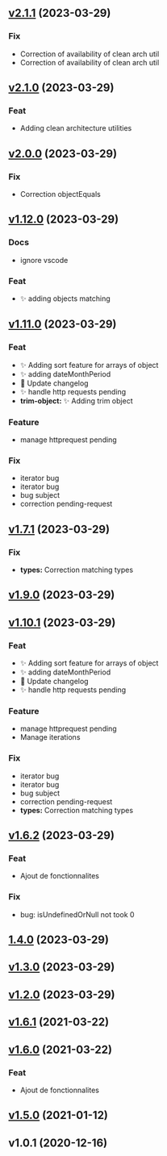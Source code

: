 
<a name="v2.1.1"></a>
## [v2.1.1](https://github.com/legraxieux53/clever-ts-utilities/compare/v2.1.0...v2.1.1) (2023-03-29)

### Fix

* Correction of availability of clean arch util
* Correction of availability of clean arch util


<a name="v2.1.0"></a>
## [v2.1.0](https://github.com/legraxieux53/clever-ts-utilities/compare/v2.0.0...v2.1.0) (2023-03-29)

### Feat

* Adding clean architecture utilities


<a name="v2.0.0"></a>
## [v2.0.0](https://github.com/legraxieux53/clever-ts-utilities/compare/v1.12.0...v2.0.0) (2023-03-29)

### Fix

* Correction objectEquals


<a name="v1.12.0"></a>
## [v1.12.0](https://github.com/legraxieux53/clever-ts-utilities/compare/v1.11.0...v1.12.0) (2023-03-29)

### Docs

* ignore vscode

### Feat

* :sparkles: adding objects matching


<a name="v1.11.0"></a>
## [v1.11.0](https://github.com/legraxieux53/clever-ts-utilities/compare/v1.7.1...v1.11.0) (2023-03-29)

### Feat

* :sparkles: Adding sort feature for arrays of object
* :sparkles: adding dateMonthPeriod
* :memo: Update changelog
* :sparkles: handle http requests pending
* **trim-object:** :sparkles: Adding trim object

### Feature

* manage httprequest pending

### Fix

* iterator bug
* iterator bug
* bug subject
* correction pending-request


<a name="v1.7.1"></a>
## [v1.7.1](https://github.com/legraxieux53/clever-ts-utilities/compare/v1.9.0...v1.7.1) (2023-03-29)

### Fix

* **types:** Correction matching types


<a name="v1.9.0"></a>
## [v1.9.0](https://github.com/legraxieux53/clever-ts-utilities/compare/v1.10.1...v1.9.0) (2023-03-29)


<a name="v1.10.1"></a>
## [v1.10.1](https://github.com/legraxieux53/clever-ts-utilities/compare/v1.6.2...v1.10.1) (2023-03-29)

### Feat

* :sparkles: Adding sort feature for arrays of object
* :sparkles: adding dateMonthPeriod
* :memo: Update changelog
* :sparkles: handle http requests pending

### Feature

* manage httprequest pending
* Manage iterations

### Fix

* iterator bug
* iterator bug
* bug subject
* correction pending-request
* **types:** Correction matching types


<a name="v1.6.2"></a>
## [v1.6.2](https://github.com/legraxieux53/clever-ts-utilities/compare/1.4.0...v1.6.2) (2023-03-29)

### Feat

* Ajout de fonctionnalites

### Fix

* bug: isUndefinedOrNull not took 0


<a name="1.4.0"></a>
## [1.4.0](https://github.com/legraxieux53/clever-ts-utilities/compare/v1.3.0...1.4.0) (2023-03-29)


<a name="v1.3.0"></a>
## [v1.3.0](https://github.com/legraxieux53/clever-ts-utilities/compare/v1.2.0...v1.3.0) (2023-03-29)


<a name="v1.2.0"></a>
## [v1.2.0](https://github.com/legraxieux53/clever-ts-utilities/compare/v1.6.1...v1.2.0) (2023-03-29)


<a name="v1.6.1"></a>
## [v1.6.1](https://github.com/legraxieux53/clever-ts-utilities/compare/v1.6.0...v1.6.1) (2021-03-22)


<a name="v1.6.0"></a>
## [v1.6.0](https://github.com/legraxieux53/clever-ts-utilities/compare/v1.5.0...v1.6.0) (2021-03-22)

### Feat

* Ajout de fonctionnalites


<a name="v1.5.0"></a>
## [v1.5.0](https://github.com/legraxieux53/clever-ts-utilities/compare/v1.0.1...v1.5.0) (2021-01-12)


<a name="v1.0.1"></a>
## v1.0.1 (2020-12-16)

